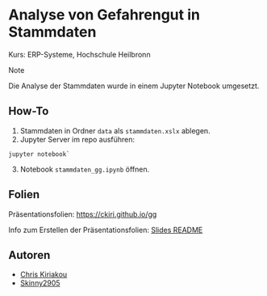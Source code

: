 # Analyse von Gefahrengut in Stammdaten
 
Kurs: ERP-Systeme, Hochschule Heilbronn

> [!NOTE]  
> Die Analyse der Stammdaten wurde in einem Jupyter Notebook umgesetzt.

## How-To

1. Stammdaten in Ordner `data` als `stammdaten.xslx` ablegen.
2. Jupyter Server im repo ausführen:
```
jupyter notebook`
```
3. Notebook `stammdaten_gg.ipynb` öffnen.

## Folien

Präsentationsfolien: https://ckiri.github.io/gg

Info zum Erstellen der Präsentationsfolien: [Slides README](./docs/slides/README.md)

## Autoren

* [Chris Kiriakou](https://github.com/ckiri)
* [Skinny2905](https://github.com/Skinny2905)
